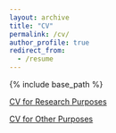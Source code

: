 ```yaml
---
layout: archive
title: "CV"
permalink: /cv/
author_profile: true
redirect_from:
  - /resume
---
```


{% include base_path %}
  
[CV for Research Purposes](https://drive.google.com/file/d/1cdzQoqeoevBpmgnb7_4ZpovUv5h2GXWv/view?usp=sharing)

[CV for Other Purposes](https://drive.google.com/file/d/1d4yVZILaUtNG0vfVS2Wc1dIf2CoAzQe3/view?usp=sharing)
